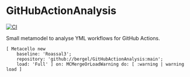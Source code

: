 # GitHubActionAnalysis
[![CI](https://github.com/bergel/GitHubActionAnalysis/actions/workflows/blank.yml/badge.svg)](https://github.com/bergel/GitHubActionAnalysis/actions/workflows/blank.yml)

Small metamodel to analyse YML workflows for GitHub Actions.

```Smalltalk
[ Metacello new
    baseline: 'Roassal3';
    repository: 'github://bergel/GitHubActionAnalysis:main';
    load: 'Full' ] on: MCMergeOrLoadWarning do: [ :warning | warning load ]
```
